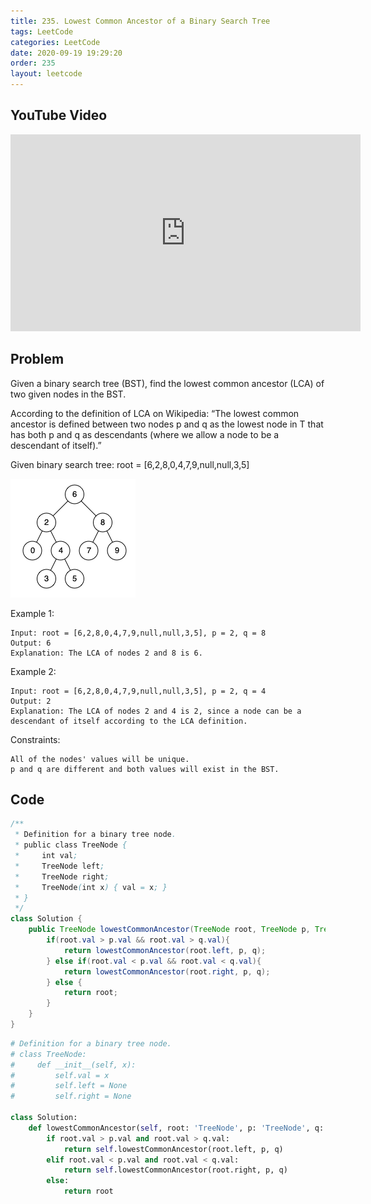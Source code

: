 ```yaml
---
title: 235. Lowest Common Ancestor of a Binary Search Tree
tags: LeetCode
categories: LeetCode
date: 2020-09-19 19:29:20
order: 235
layout: leetcode
---
```


## YouTube Video

<iframe width="560" height="315" src="https://www.youtube.com/embed/taTHaoOwsf0" frameborder="0" allow="accelerometer; autoplay; clipboard-write; encrypted-media; gyroscope; picture-in-picture" allowfullscreen></iframe>

## Problem

Given a binary search tree (BST), find the lowest common ancestor (LCA) of two given nodes in the BST.

According to the definition of LCA on Wikipedia: “The lowest common ancestor is defined between two nodes p and q as the lowest node in T that has both p and q as descendants (where we allow a node to be a descendant of itself).”

Given binary search tree: root = [6,2,8,0,4,7,9,null,null,3,5]

![image tooltip here](./assets/235.png)

Example 1:

```
Input: root = [6,2,8,0,4,7,9,null,null,3,5], p = 2, q = 8
Output: 6
Explanation: The LCA of nodes 2 and 8 is 6.
```

Example 2:

```
Input: root = [6,2,8,0,4,7,9,null,null,3,5], p = 2, q = 4
Output: 2
Explanation: The LCA of nodes 2 and 4 is 2, since a node can be a descendant of itself according to the LCA definition.
```

Constraints:

```
All of the nodes' values will be unique.
p and q are different and both values will exist in the BST.
```

## Code

```java
/**
 * Definition for a binary tree node.
 * public class TreeNode {
 *     int val;
 *     TreeNode left;
 *     TreeNode right;
 *     TreeNode(int x) { val = x; }
 * }
 */
class Solution {
    public TreeNode lowestCommonAncestor(TreeNode root, TreeNode p, TreeNode q) {
        if(root.val > p.val && root.val > q.val){
            return lowestCommonAncestor(root.left, p, q);
        } else if(root.val < p.val && root.val < q.val){
            return lowestCommonAncestor(root.right, p, q);
        } else {
            return root;
        }
    }
}
```

```python
# Definition for a binary tree node.
# class TreeNode:
#     def __init__(self, x):
#         self.val = x
#         self.left = None
#         self.right = None

class Solution:
    def lowestCommonAncestor(self, root: 'TreeNode', p: 'TreeNode', q: 'TreeNode') -> 'TreeNode':
        if root.val > p.val and root.val > q.val:
            return self.lowestCommonAncestor(root.left, p, q)
        elif root.val < p.val and root.val < q.val:
            return self.lowestCommonAncestor(root.right, p, q)
        else:
            return root
```
